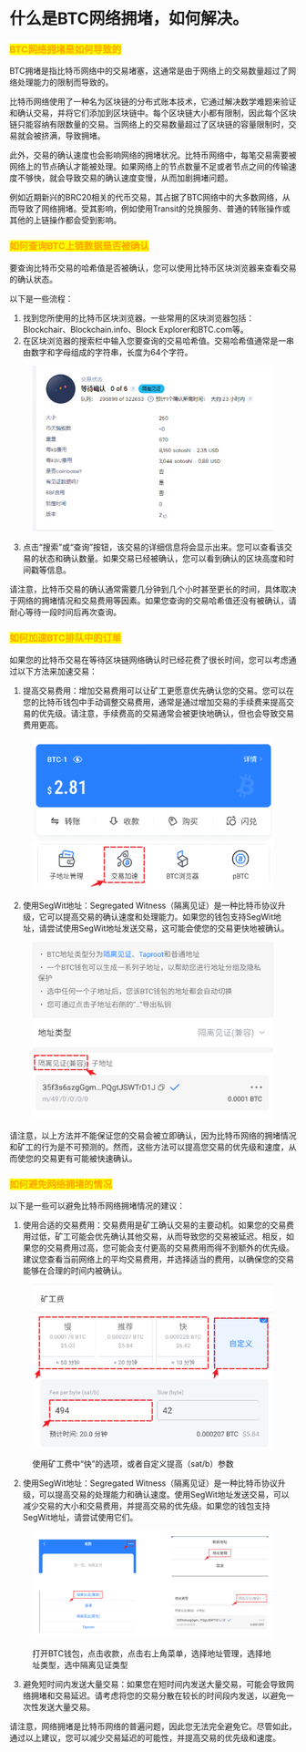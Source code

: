 # 什么是BTC网络拥堵，如何解决。

### <mark style="color:orange;">BTC网络拥堵是如何导致的</mark> <a href="#1" id="1"></a>

BTC拥堵是指比特币网络中的交易堵塞，这通常是由于网络上的交易数量超过了网络处理能力的限制而导致的。

比特币网络使用了一种名为区块链的分布式账本技术，它通过解决数学难题来验证和确认交易，并将它们添加到区块链中。每个区块链大小都有限制，因此每个区块链只能容纳有限数量的交易。当网络上的交易数量超过了区块链的容量限制时，交易就会被挤满，导致拥堵。

此外，交易的确认速度也会影响网络的拥堵状况。比特币网络中，每笔交易需要被网络上的节点确认才能被处理。如果网络上的节点数量不足或者节点之间的传输速度不够快，就会导致交易的确认速度变慢，从而加剧拥堵问题。

例如近期新兴的BRC20相关的代币交易，其占据了BTC网络中的大多数网络，从而导致了网络拥堵。受其影响，例如使用Transit的兑换服务、普通的转账操作或其他的上链操作都会受到影响。

### <mark style="color:orange;">如何查询BTC上链数据是否被确认</mark> <a href="#2" id="2"></a>

要查询比特币交易的哈希值是否被确认，您可以使用比特币区块浏览器来查看交易的确认状态。

以下是一些流程：

1. 找到您所使用的比特币区块浏览器。一些常用的区块浏览器包括：Blockchair、Blockchain.info、Block Explorer和BTC.com等。
2. 在区块浏览器的搜索栏中输入您要查询的交易哈希值。交易哈希值通常是一串由数字和字母组成的字符串，长度为64个字符。

<figure><img src="../../.gitbook/assets/image (36).png" alt=""><figcaption></figcaption></figure>

3. 点击“搜索”或“查询”按钮，该交易的详细信息将会显示出来。您可以查看该交易的状态和确认数量。如果交易已经被确认，您可以看到确认的区块高度和时间戳等信息。

请注意，比特币交易的确认通常需要几分钟到几个小时甚至更长的时间，具体取决于网络的拥堵情况和交易费用等因素。如果您查询的交易哈希值还没有被确认，请耐心等待一段时间后再次查询。

### <mark style="color:orange;">如何加速BTC排队中的订单</mark> <a href="#3" id="3"></a>

如果您的比特币交易在等待区块链网络确认时已经花费了很长时间，您可以考虑通过以下方法来加速交易：

1. 提高交易费用：增加交易费用可以让矿工更愿意优先确认您的交易。您可以在您的比特币钱包中手动调整交易费用，通常是通过增加交易的手续费来提高交易的优先级。请注意，手续费高的交易通常会被更快地确认，但也会导致交易费用更高。

<figure><img src="../../.gitbook/assets/image (5).png" alt=""><figcaption></figcaption></figure>

2. 使用SegWit地址：Segregated Witness（隔离见证）是一种比特币协议升级，它可以提高交易的确认速度和处理能力。如果您的钱包支持SegWit地址，请尝试使用SegWit地址发送交易，这可能会使您的交易更快地被确认。

<figure><img src="../../.gitbook/assets/image (34).png" alt=""><figcaption></figcaption></figure>

请注意，以上方法并不能保证您的交易会被立即确认，因为比特币网络的拥堵情况和矿工的行为是不可预测的。然而，这些方法可以提高您交易的优先级和速度，从而使您的交易更有可能被快速确认。

### <mark style="color:orange;">如何避免网络拥堵的情况</mark>

以下是一些可以避免比特币网络拥堵情况的建议：

1. 使用合适的交易费用：交易费用是矿工确认交易的主要动机。如果您的交易费用过低，矿工可能会优先确认其他交易，从而导致您的交易被延迟。相反，如果您的交易费用过高，您可能会支付更高的交易费用而得不到额外的优先级。建议您查看当前网络上的平均交易费用，并选择适当的费用，以确保您的交易能够在合理的时间内被确认。

<figure><img src="../../.gitbook/assets/image (1).png" alt=""><figcaption><p>使用矿工费中“快”的选项，或者自定义提高（sat/b）参数</p></figcaption></figure>

2. 使用SegWit地址：Segregated Witness（隔离见证）是一种比特币协议升级，可以提高交易的处理能力和确认速度。使用SegWit地址发送交易，可以减少交易的大小和交易费用，并提高交易的优先级。如果您的钱包支持SegWit地址，请尝试使用它们。

<figure><img src="../../.gitbook/assets/555 (1).png" alt=""><figcaption><p>打开BTC钱包，点击收款，点击右上角菜单，选择地址管理，选择地址类型，选中隔离见证类型</p></figcaption></figure>

3. 避免短时间内发送大量交易：如果您在短时间内发送大量交易，可能会导致网络拥堵和交易延迟。请考虑将您的交易分散在较长的时间段内发送，以避免一次性发送大量交易。

请注意，网络拥堵是比特币网络的普遍问题，因此您无法完全避免它。尽管如此，通过以上建议，您可以减少交易延迟的可能性，并提高交易的优先级和速度。
